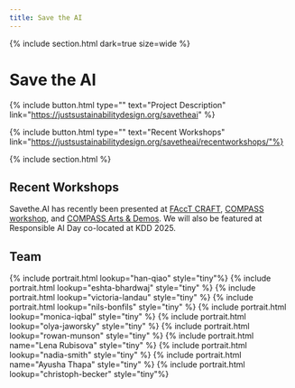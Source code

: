 ```yaml
---
title: Save the AI
---
```


{% include section.html dark=true size=wide %}
# Save the AI

{%
  include button.html
  type=""
  text="Project Description"
  link="https://justsustainabilitydesign.org/savetheai"
%}

{%
  include button.html
  type=""
  text="Recent Workshops"
  link="https://justsustainabilitydesign.org/savetheai/recentworkshops/"%}
 
{% include section.html %}

## Recent Workshops

Savethe.AI has recently been presented at [FAccT CRAFT](https://justsustainabilitydesign.org/2025/06/05/craft-workshop-2025.html), [COMPASS workshop](https://justsustainabilitydesign.org/2025/05/29/compass-workshop-2025.html), and [COMPASS Arts & Demos](https://justsustainabilitydesign.org/2025/07/14/compass-artdemo-2025.html). We will also
be featured at Responsible AI Day co-located at KDD 2025. 

## Team

{% include portrait.html lookup="han-qiao" style="tiny"%} 
{% include portrait.html lookup="eshta-bhardwaj" style="tiny" %} 
{% include portrait.html lookup="victoria-landau" style="tiny" %} 
{% include portrait.html lookup="nils-bonfils" style="tiny" %} 
{% include portrait.html lookup="monica-iqbal" style="tiny" %} 
{% include portrait.html lookup="olya-jaworsky" style="tiny" %} 
{% include portrait.html lookup="rowan-munson" style="tiny" %} 
{% include portrait.html name="Lena Rubisova" style="tiny" %} 
{% include portrait.html lookup="nadia-smith" style="tiny" %} 
{% include portrait.html name="Ayusha Thapa" style="tiny" %} 
{% include portrait.html lookup="christoph-becker" style="tiny"%} 


